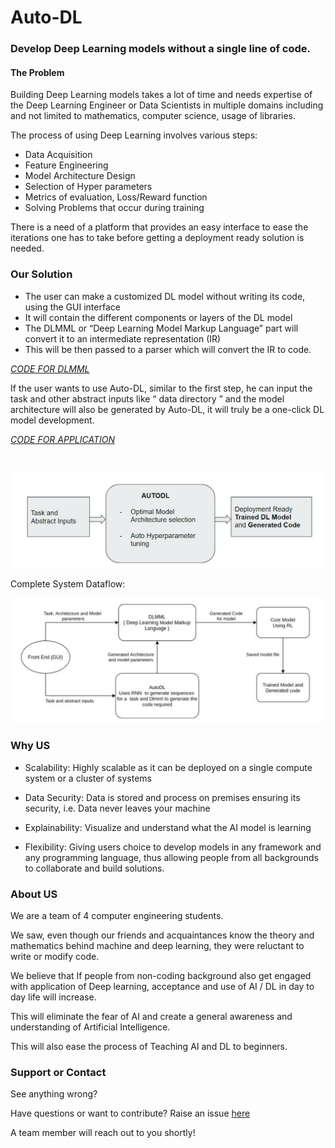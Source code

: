# Auto-DL
### Develop Deep Learning  models without a single line of code.


#### The Problem

Building Deep Learning models takes a lot of time and needs expertise of the Deep Learning Engineer 
or Data Scientists in multiple domains including and not limited to mathematics, computer science, usage of libraries.

The process of using Deep Learning involves various steps:
 * Data Acquisition
 * Feature Engineering
 * Model Architecture Design
 * Selection of Hyper parameters
 * Metrics of evaluation, Loss/Reward function
 * Solving Problems that occur during training

There is a need of a platform that provides an easy interface to ease the iterations 
one has to take before getting a deployment ready solution is needed. 

### Our Solution

- The user can make a customized DL model without writing its code, using the GUI interface
- It will contain the different components or layers of the DL model
- The DLMML or “Deep Learning Model Markup Language” part will convert it to an intermediate representation (IR)
- This will be then passed to a parser which will convert the IR to code.

[*CODE FOR DLMML*](https://github.com/Auto-DL/DLMML)

If the user wants to use Auto-DL, similar to the first step, 
he can input the task and other abstract inputs like “ data directory ” 
and the model architecture will also be generated by Auto-DL, 
it will truly be a one-click DL model development.

[*CODE FOR APPLICATION*](https://github.com/Auto-DL/Generator)

<br>

![abstract](static/abstract.jpg)

Complete System Dataflow:

![datflow](static/dataflow.jpg)





### Why US

* Scalability: 
    Highly scalable as it can be deployed on a single compute system or a cluster of systems

* Data Security: 
    Data is stored and process on premises ensuring its security, i.e. Data never leaves your machine

* Explainability:
    Visualize and understand what the AI model is learning 

* Flexibility:
    Giving users choice to develop models in any framework and any programming language, thus allowing people from all backgrounds to collaborate and build solutions.

### About US

We are a team of 4 computer engineering students.

We saw, even though our friends and acquaintances know the theory and mathematics behind machine and deep learning, they were reluctant to write or modify code.


We believe that If people from non-coding background also get engaged with application of Deep learning, acceptance and use of AI / DL in day to day life will increase.

This will eliminate the fear of AI and create a general awareness and understanding of Artificial Intelligence.

This will also ease the process of Teaching AI and DL to beginners.


### Support or Contact

See anything wrong? 

Have questions or want to contribute? Raise an issue [here](https://github.com/Auto-DL/auto-dl.github.io/issues)

A team member will reach out to you shortly! 
